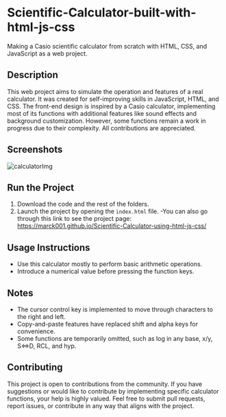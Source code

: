 # Scientific-Calculator-built-with-html-js-css

Making a Casio scientific calculator from scratch with HTML, CSS, and JavaScript as a web project.

## Description

This web project aims to simulate the operation and features of a real calculator. It was created for self-improving skills in JavaScript, HTML, and CSS. The front-end design is inspired by a Casio calculator, implementing most of its functions with additional features like sound effects and background customization. However, some functions remain a work in progress due to their complexity. All contributions are appreciated.

## Screenshots

![calculatorImg](https://github.com/marck001/Scientific-Calculator-using-html-js-css/assets/134501961/1b56c30c-2f03-4796-b288-e4fd12594634)

## Run the Project

1. Download the code and the rest of the folders.
2. Launch the project by opening the `index.html` file.
-You can also go through this link to see the project page: https://marck001.github.io/Scientific-Calculator-using-html-js-css/
## Usage Instructions

- Use this calculator mostly to perform basic arithmetic operations.
- Introduce a numerical value before pressing the function keys.

## Notes

- The cursor control key is implemented to move through characters to the right and left.
- Copy-and-paste features have replaced shift and alpha keys for convenience.
- Some functions are temporarily omitted, such as log in any base, x/y, S⇔D, RCL, and hyp.

## Contributing

This project is open to contributions from the community. If you have suggestions or would like to contribute by implementing specific calculator functions, your help is highly valued. Feel free to submit pull requests, report issues, or contribute in any way that aligns with the project.

